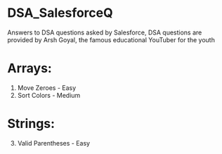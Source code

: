 # DSA_SalesforceQ
Answers to DSA questions asked by Salesforce, DSA questions are provided by Arsh Goyal, the famous educational YouTuber for the youth

# Arrays:
1. Move Zeroes - Easy 
2. Sort Colors - Medium

# Strings:
3. Valid Parentheses - Easy
